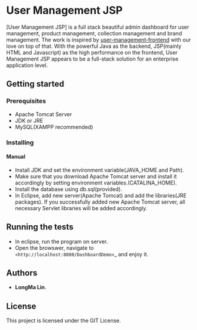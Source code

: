 # User Management JSP
[User Management JSP] is a full stack beautiful admin dashboard for user management, product management, collection management and brand management. The work is inspired by  [user-management-frontend](https://github.com/user-management-frontend) with our love on top of that. With the powerful Java as the backend, JSP(mainly HTML and Javascript) as the high performance on the frontend, User Management JSP appears to be a full-stack solution for an enterprise application level.

## Getting started

### Prerequisites

 * Apache Tomcat Server
 * JDK or JRE
 * MySQL(XAMPP recommended)
 
### Installing
#### Manual

 * Install JDK and set the environment variable(JAVA_HOME and Path).
 * Make sure that you download Apache Tomcat server and install it accordingly by setting environment variables.(CATALINA_HOME).
 * Install the database using db.sql(provided).
 * In Eclipse, add new server(Apache Tomcat) and add the libraries(JRE packages). If you successfully added new Apache Tomcat server, all necessary Servlet libraries will be added accordingly.

## Running the tests
* In eclipse, run the program on server.
* Open the browswer, navigate to `<http://localhost:8080/DashboardDemo>`_ and enjoy it.

## Authors

* **LongMa Lin**.

## License

This project is licensed under the GIT License.
